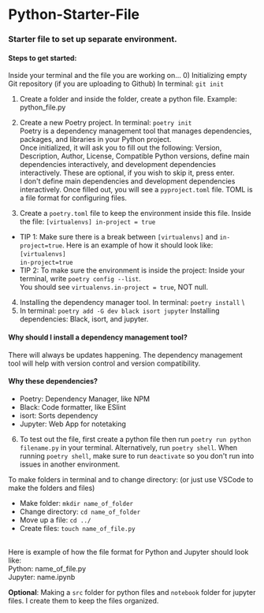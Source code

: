 # Python-Starter-File

### Starter file to set up separate environment.

#### Steps to get started: 
Inside your terminal and the file you are working on...
0) Initializing empty Git repository (if you are uploading to Github) In terminal: `git init`
1) Create a folder and inside the folder, create a python file. Example: python_file.py
2) Create a new Poetry project. In terminal: `poetry init` <br>
   Poetry is a dependency management tool that manages dependencies, packages, and libraries in your Python project. <br>
   Once initialized, it will ask you to fill out the following: Version, Description, Author, License, Compatible Python versions, define main dependencies interactively, and development dependencies interactively. These are optional, if you wish to skip it, press enter. <br>
I don't define main dependencies and development dependencies interactively. Once filled out, you will see a `pyproject.toml` file.  TOML is a file format for configuring files. 

3) Create a `poetry.toml` file to keep the environment inside this file. 
Inside the file: `[virtualenvs] in-project = true`

  - TIP 1: Make sure there is a break between `[virtualenvs]` and `in-project=true`. Here is an example of how it should look like: 
`[virtualenvs]` \
               `in-project=true`
  - TIP 2: To make sure the environment is inside the project: Inside your terminal, write `poetry config --list`. <br>
  You should see `virtualenvs.in-project = true`, NOT null. 
4) Installing the dependency manager tool. In terminal: `poetry install` \
5)  In terminal: `poetry add -G dev black isort jupyter` 
Installing dependencies: Black, isort, and jupyter.

#### Why should I install a dependency management tool?
There will always be updates happening. The dependency management tool will help with version control and version compatibility. <br>

#### Why these dependencies? 
- Poetry: Dependency Manager, like NPM
- Black: Code formatter, like ESlint
- isort: Sorts dependency
- Jupyter: Web App for notetaking

6) To test out the file, first create a python file then run `poetry run python filename.py` in your terminal.
Alternatively, run `poetry shell`. When running `poetry shell`, make sure to run `deactivate` so you don't run into issues in another environment. 



To make folders in terminal and to change directory: (or just use VSCode to make the folders and files)
- Make folder: `mkdir name_of_folder`
- Change directory: `cd name_of_folder`
- Move up a file: `cd ../` 
- Create files: `touch name_of_file.py`
<br> 
Here is example of how the file format for Python and Jupyter should look like: 
<br>
Python: name_of_file.py
<br>
Jupyter: name.ipynb

**Optional**: Making a `src` folder for python files and `notebook` folder for jupyter files. I create them to keep the files organized. 
